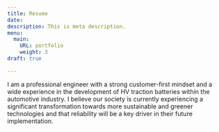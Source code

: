 ```yaml
---
title: Resume
date: 
description: This is meta description.
menu:
  main:
    URL: portfolio
    weight: 3
draft: true

---
```

I am a professional engineer with a strong customer-first mindset and a wide experience in the development of HV traction batteries within the automotive industry. I believe our society is currently experiencing a significant transformation towards more sustainable and greener technologies and that reliability will be a key driver in their future implementation.
